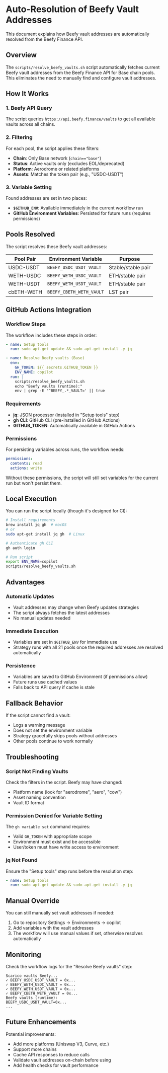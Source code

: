 # Auto-Resolution of Beefy Vault Addresses

This document explains how Beefy vault addresses are automatically resolved from the Beefy Finance API.

## Overview

The `scripts/resolve_beefy_vaults.sh` script automatically fetches current Beefy vault addresses from the Beefy Finance API for Base chain pools. This eliminates the need to manually find and configure vault addresses.

## How It Works

### 1. Beefy API Query

The script queries `https://api.beefy.finance/vaults` to get all available vaults across all chains.

### 2. Filtering

For each pool, the script applies these filters:
- **Chain**: Only Base network (`chain=="base"`)
- **Status**: Active vaults only (excludes EOL/deprecated)
- **Platform**: Aerodrome or related platforms
- **Assets**: Matches the token pair (e.g., "USDC-USDT")

### 3. Variable Setting

Found addresses are set in two places:
- **`$GITHUB_ENV`**: Available immediately in the current workflow run
- **GitHub Environment Variables**: Persisted for future runs (requires permissions)

## Pools Resolved

The script resolves these Beefy vault addresses:

| Pool Pair | Environment Variable | Purpose |
|-----------|---------------------|---------|
| USDC-USDT | `BEEFY_USDC_USDT_VAULT` | Stable/stable pair |
| WETH-USDC | `BEEFY_WETH_USDC_VAULT` | ETH/stable pair |
| WETH-USDT | `BEEFY_WETH_USDT_VAULT` | ETH/stable pair |
| cbETH-WETH | `BEEFY_CBETH_WETH_VAULT` | LST pair |

## GitHub Actions Integration

### Workflow Steps

The workflow includes these steps in order:

```yaml
- name: Setup tools
  run: sudo apt-get update && sudo apt-get install -y jq

- name: Resolve Beefy vaults (Base)
  env:
    GH_TOKEN: ${{ secrets.GITHUB_TOKEN }}
    ENV_NAME: copilot
  run: |
    scripts/resolve_beefy_vaults.sh
    echo "Beefy vaults (runtime):"
    env | grep -E '^BEEFY_.*_VAULT=' || true
```

### Requirements

- **jq**: JSON processor (installed in "Setup tools" step)
- **gh CLI**: GitHub CLI (pre-installed in GitHub Actions)
- **GITHUB_TOKEN**: Automatically available in GitHub Actions

### Permissions

For persisting variables across runs, the workflow needs:

```yaml
permissions:
  contents: read
  actions: write
```

Without these permissions, the script will still set variables for the current run but won't persist them.

## Local Execution

You can run the script locally (though it's designed for CI):

```bash
# Install requirements
brew install jq gh  # macOS
# or
sudo apt-get install jq gh  # Linux

# Authenticate gh CLI
gh auth login

# Run script
export ENV_NAME=copilot
scripts/resolve_beefy_vaults.sh
```

## Advantages

### Automatic Updates
- Vault addresses may change when Beefy updates strategies
- The script always fetches the latest addresses
- No manual updates needed

### Immediate Execution
- Variables are set in `$GITHUB_ENV` for immediate use
- Strategy runs with all 21 pools once the required addresses are resolved automatically

### Persistence
- Variables are saved to GitHub Environment (if permissions allow)
- Future runs use cached values
- Falls back to API query if cache is stale

## Fallback Behavior

If the script cannot find a vault:
- Logs a warning message
- Does not set the environment variable
- Strategy gracefully skips pools without addresses
- Other pools continue to work normally

## Troubleshooting

### Script Not Finding Vaults

Check the filters in the script. Beefy may have changed:
- Platform name (look for "aerodrome", "aero", "cow")
- Asset naming convention
- Vault ID format

### Permission Denied for Variable Setting

The `gh variable set` command requires:
- Valid `GH_TOKEN` with appropriate scope
- Environment must exist and be accessible
- User/token must have write access to environment

### jq Not Found

Ensure the "Setup tools" step runs before the resolution step:

```yaml
- name: Setup tools
  run: sudo apt-get update && sudo apt-get install -y jq
```

## Manual Override

You can still manually set vault addresses if needed:

1. Go to repository Settings → Environments → copilot
2. Add variables with the vault addresses
3. The workflow will use manual values if set, otherwise resolves automatically

## Monitoring

Check the workflow logs for the "Resolve Beefy vaults" step:

```
Scarico vaults Beefy...
✓ BEEFY_USDC_USDT_VAULT = 0x...
✓ BEEFY_WETH_USDC_VAULT = 0x...
✓ BEEFY_WETH_USDT_VAULT = 0x...
✓ BEEFY_CBETH_WETH_VAULT = 0x...
Beefy vaults (runtime):
BEEFY_USDC_USDT_VAULT=0x...
...
```

## Future Enhancements

Potential improvements:
- Add more platforms (Uniswap V3, Curve, etc.)
- Support more chains
- Cache API responses to reduce calls
- Validate vault addresses on-chain before using
- Add health checks for vault performance
